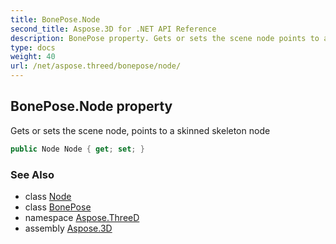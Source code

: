```yaml
---
title: BonePose.Node
second_title: Aspose.3D for .NET API Reference
description: BonePose property. Gets or sets the scene node points to a skinned skeleton node
type: docs
weight: 40
url: /net/aspose.threed/bonepose/node/
---
```

## BonePose.Node property

Gets or sets the scene node, points to a skinned skeleton node

```csharp
public Node Node { get; set; }
```

### See Also

* class [Node](../../node/)
* class [BonePose](../)
* namespace [Aspose.ThreeD](../../../aspose.threed/)
* assembly [Aspose.3D](../../../)


